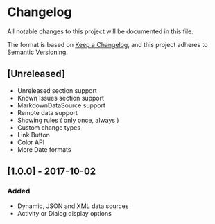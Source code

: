 # Changelog
All notable changes to this project will be documented in this file.

The format is based on [Keep a Changelog](https://keepachangelog.com/en/1.0.0/),
and this project adheres to [Semantic Versioning](https://semver.org/spec/v2.0.0.html).

## [Unreleased]
- Unreleased section support
- Known Issues section support
- MarkdownDataSource support
- Remote data support
- Showing rules ( only once, always )
- Custom change types
- Link Button
- Color API
- More Date formats

## [1.0.0] - 2017-10-02
### Added
- Dynamic, JSON and XML data sources
- Activity or Dialog display options
